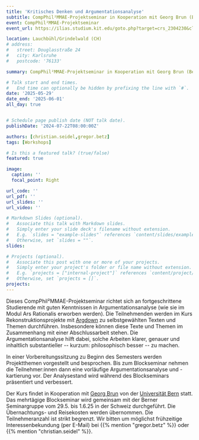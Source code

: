 ```yaml
---
title: 'Kritisches Denken und Argumentationsanalyse'
subtitle: CompPhil²MMAE-Projektseminar in Kooperation mit Georg Brun (Bern)
event: CompPhil²MMAE-Projektseminar
event_url: https://ilias.studium.kit.edu/goto.php?target=crs_2304230&client_id=produktiv

location: Lauchbühl/Grindelwald (CH)
# address:
#   street: Douglasstraße 24
#   city: Karlsruhe
#   postcode: '76133'

summary: CompPhil²MMAE-Projektseminar in Kooperation mit Georg Brun (Bern)

# Talk start and end times.
#   End time can optionally be hidden by prefixing the line with `#`.
date: '2025-05-29'
date_end: '2025-06-01'
all_day: true


# Schedule page publish date (NOT talk date).
publishDate: '2024-07-22T08:00:00Z'

authors: [christian.seidel,gregor.betz]
tags: [Workshops]

# Is this a featured talk? (true/false)
featured: true

image:
  caption: ''
  focal_point: Right

url_code: ''
url_pdf: ''
url_slides: ''
url_video: ''

# Markdown Slides (optional).
#   Associate this talk with Markdown slides.
#   Simply enter your slide deck's filename without extension.
#   E.g. `slides = "example-slides"` references `content/slides/example-slides.md`.
#   Otherwise, set `slides = ""`.
slides:

# Projects (optional).
#   Associate this post with one or more of your projects.
#   Simply enter your project's folder or file name without extension.
#   E.g. `projects = ["internal-project"]` references `content/project/deep-learning/index.md`.
#   Otherwise, set `projects = []`.
projects:
---
```


Dieses CompPhil²MMAE-Projektseminar richtet sich an fortgeschrittene Studierende mit guten Kenntnissen in Argumentationsanalyse (wie sie im Modul Ars Rationalis erworben werden). Die Teilnehmenden werden im Kurs Rekonstruktionsprojekte mit [Argdown](http://argdown.org) zu selbstgewählten Texten und Themen durchführen. Insbesondere können diese Texte und Themen im Zusammenhang mit einer Abschlussarbeit stehen. Die Argumentationsanalyse hilft dabei, solche Arbeiten klarer, genauer und inhaltlich substantieller -- kurzum: philosophisch besser -- zu machen. 

In einer Vorbereitungssitzung zu Beginn des Semesters werden Projektthemen vorgestellt und besprochen. Bis zum Blockseminar nehmen die Teilnehmer:innen dann eine vorläufige Argumentationsanalyse und -kartierung vor. Der Analysestand wird während des Blockseminars präsentiert und verbessert.

Der Kurs findet in Kooperation mit [Georg Brun](https://www.georgbrun.ch/) von der [Universität Bern](https://www.philosophie.unibe.ch/index_ger.html) statt. Das mehrtägige Blockseminar wird gemeinsam mit der Berner Seminargruppe vom 29.5. bis 1.6.25 in der Schweiz durchgeführt. Die Übernachtungs- und Reisekosten werden übernommen. Die Teilnehmeranzahl ist strikt begrenzt. Wir bitten um möglichst frühzeitige Interessenbekundung (per E-Mail) bei {{% mention "gregor.betz" %}} oder {{% mention "christian.seidel" %}}.
<!--- sowie um verbindliche Anmeldung unter Angabe des vorläufigen Projektthemas im [ILIAS-Kursraum](https://ilias.studium.kit.edu/goto.php?target=crs_2304230&client_id=produktiv) bis zum 1.4.2025.
--->
